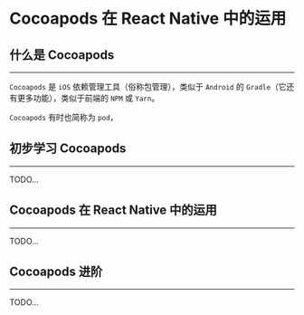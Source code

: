 # Cocoapods 在 React Native 中的运用

## 什么是 Cocoapods
---
`Cocoapods` 是 `iOS` 依赖管理工具（俗称包管理），类似于 `Android` 的 `Gradle`（它还有更多功能），类似于前端的 `NPM` 或 `Yarn`。  

`Cocoapods` 有时也简称为 `pod`，

## 初步学习 Cocoapods
---
TODO...

## Cocoapods 在 React Native 中的运用
---
TODO...

## Cocoapods 进阶
---
TODO...
